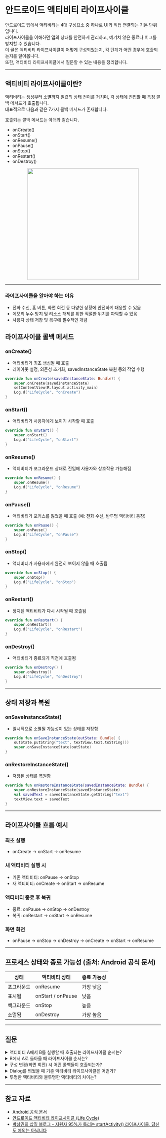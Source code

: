 # 안드로이드 액티비티 라이프사이클

안드로이드 앱에서 액티비티는 4대 구성요소 중 하나로 UI와 직접 연결되는 기본 단위입니다.  
라이프사이클을 이해하면 앱의 상태를 안전하게 관리하고, 예기치 않은 종료나 버그를 방지할 수 있습니다.   
이 글은 액티비티 라이프사이클이 어떻게 구성되었는지, 각 단계가 어떤 경우에 호출되는지를 알아봅니다.  
또한, 액티비티 라이프사이클에서 질문할 수 있는 내용을 정리합니다.

---

## 액티비티 라이프사이클이란?

액티비티는 생성부터 소멸까지 일련의 상태 전이를 거치며, 각 상태에 진입할 때 특정 콜백 메서드가 호출됩니다.  
대표적으로 다음과 같은 7가지 콜백 메서드가 존재합니다.

호출되는 콜백 메서드는 아래와 같습니다.

- onCreate()
- onStart()
- onResume()
- onPause()
- onStop()
- onRestart()
- onDestroy()

<p align="center">
  <img src="https://github.com/user-attachments/assets/36358955-228e-4202-8709-03c7c80c1e04" width="360" />
</p>

---

### 라이프사이클을 알아야 하는 이유
- 전화 수신, 홈 버튼, 화면 회전 등 다양한 상황에 안전하게 대응할 수 있음
- 메모리 누수 방지 및 리소스 해제를 위한 적절한 위치를 파악할 수 있음
- 사용자 상태 저장 및 복구에 필수적인 개념

## 라이프사이클 콜백 메서드

### onCreate()
- 액티비티가 최초 생성될 때 호출
- 레이아웃 설정, 의존성 초기화, savedInstanceState 복원 등의 작업 수행

```kotlin
override fun onCreate(savedInstanceState: Bundle?) {
    super.onCreate(savedInstanceState)
    setContentView(R.layout.activity_main)
    Log.d("LifeCycle", "onCreate")
}
```

### onStart()
- 액티비티가 사용자에게 보이기 시작할 때 호출

```kotlin
override fun onStart() {
    super.onStart()
    Log.d("LifeCycle", "onStart")
}
```

### onResume()
- 액티비티가 포그라운드 상태로 진입해 사용자와 상호작용 가능해짐

```kotlin
override fun onResume() {
    super.onResume()
    Log.d("LifeCycle", "onResume")
}
```

### onPause()
- 액티비티가 포커스를 잃었을 때 호출 (예: 전화 수신, 반투명 액티비티 등장)

```kotlin
override fun onPause() {
    super.onPause()
    Log.d("LifeCycle", "onPause")
}
```

### onStop()
- 액티비티가 사용자에게 완전히 보이지 않을 때 호출됨

```kotlin
override fun onStop() {
    super.onStop()
    Log.d("LifeCycle", "onStop")
}
```

### onRestart()
- 정지된 액티비티가 다시 시작될 때 호출됨

```kotlin
override fun onRestart() {
    super.onRestart()
    Log.d("LifeCycle", "onRestart")
}
```

### onDestroy()
- 액티비티가 종료되기 직전에 호출됨

```kotlin
override fun onDestroy() {
    super.onDestroy()
    Log.d("LifeCycle", "onDestroy")
}
```

---

## 상태 저장과 복원

### onSaveInstanceState()
- 일시적으로 소멸될 가능성이 있는 상태를 저장함

```kotlin
override fun onSaveInstanceState(outState: Bundle) {
    outState.putString("text", textView.text.toString())
    super.onSaveInstanceState(outState)
}
```

### onRestoreInstanceState()
- 저장된 상태를 복원함

```kotlin
override fun onRestoreInstanceState(savedInstanceState: Bundle) {
    super.onRestoreInstanceState(savedInstanceState)
    val savedText = savedInstanceState.getString("text")
    textView.text = savedText
}
```

---

## 라이프사이클 흐름 예시

### 최초 실행
- onCreate → onStart → onResume

### 새 액티비티 실행 시
- 기존 액티비티: onPause → onStop
- 새 액티비티: onCreate → onStart → onResume

### 액티비티 종료 후 복귀
- 종료: onPause → onStop → onDestroy
- 복귀: onRestart → onStart → onResume

### 화면 회전
- onPause → onStop → onDestroy → onCreate → onStart → onResume

---

## 프로세스 상태와 종료 가능성 (출처: Android 공식 문서)

| 상태 | 액티비티 상태 | 종료 가능성 |
|------|----------------|--------------|
| 포그라운드 | onResume | 가장 낮음 |
| 표시됨 | onStart / onPause | 낮음 |
| 백그라운드 | onStop | 높음 |
| 소멸됨 | onDestroy | 가장 높음 |

---

## 질문

<details>
<summary>액티비티 A에서 B를 실행할 때 호출되는 라이프사이클 순서는?</summary>

A: onPause →  
B: onCreate → onStart → onResume →  
A: onStop

</details>

<details>
<summary>B에서 A로 돌아올 때 라이프사이클 순서는?</summary>

B: onPause →  
A: onRestart → onStart → onResume →  
B: onStop → onDestroy

</details>

<details>
<summary>구성 변경(화면 회전) 시 어떤 콜백들이 호출되는가?</summary>

onPause → onStop → onDestroy →  
onCreate → onStart → onResume

</details>

<details>
<summary>Dialog를 띄웠을 때 기존 액티비티 라이프사이클은 어떤가?</summary>

Dialog는 액티비티 내부 UI로 간주되므로 라이프사이클 변화가 없음.  
일반적으로 onPause도 호출되지 않음.

</details>

<details>
<summary>투명한 액티비티와 불투명한 액티비티의 차이는?</summary>

- **투명한 액티비티**: 기존 액티비티는 onPause까지만 호출되고 onStop은 호출되지 않음  
- **불투명한 액티비티**: 기존 액티비티는 onPause → onStop까지 호출됨

</details>


---

## 참고 자료
- [Android 공식 문서](https://developer.android.com/guide/components/activities/activity-lifecycle)
- [안드로이드 액티비티 라이프사이클 (Life Cycle)](https://brunch.co.kr/@mystoryg/80)
- [박상권의 삽질 블로그 - 지원자 95%가 틀리는 startActivity() 라이프사이클, 당신도 예외는 아닙니다](https://medium.com/%EB%B0%95%EC%83%81%EA%B6%8C%EC%9D%98-%EC%82%BD%EC%A7%88%EB%B8%94%EB%A1%9C%EA%B7%B8/%EC%A7%80%EC%9B%90%EC%9E%90-95-%EA%B0%80-%ED%8B%80%EB%A6%AC%EB%8A%94-startactivity-%EB%9D%BC%EC%9D%B4%ED%94%84%EC%82%AC%EC%9D%B4%ED%81%B4-%EB%8B%B9%EC%8B%A0%EB%8F%84-%EC%98%88%EC%99%B8%EB%8A%94-%EC%95%84%EB%8B%99%EB%8B%88%EB%8B%A4-ed0947a48d6)

